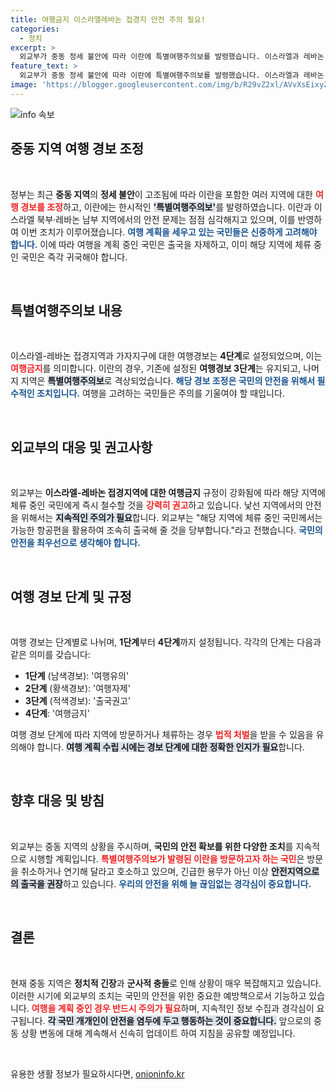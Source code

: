 ```yaml
---
title: 여행금지 이스라엘레바논 접경지 안전 주의 필요!
categories:
  - 정치
excerpt: >
  외교부가 중동 정세 불안에 따라 이란에 특별여행주의보를 발령했습니다. 이스라엘과 레바논 접경지역은 여행금지로 지정되었으며, 안전을 위해 즉시 철수할 것을 권고합니다.
feature_text: >
  외교부가 중동 정세 불안에 따라 이란에 특별여행주의보를 발령했습니다. 이스라엘과 레바논 접경지역은 여행금지로 지정되었으며, 안전을 위해 즉시 철수할 것을 권고합니다.
image: 'https://blogger.googleusercontent.com/img/b/R29vZ2xl/AVvXsEixyZcFfHzMRdzZMjFBmAUKJYCLCGyLL1o632UiGVXcaFdKo_bkvkuCioo0uUKlGfBVcT3P84aROyZIXSBEx3Aw5nCQ3pTgDom1WDC4m8eifvWiAmWEEVb4x6G_l8C0QH225ldMjyaFvpxGEBGNO37VmDTDMHGhJPq73UglMfDca1-0aw/s1600/blogspot.png'
---
```


<p><img src="https://blogger.googleusercontent.com/img/b/R29vZ2xl/AVvXsEixyZcFfHzMRdzZMjFBmAUKJYCLCGyLL1o632UiGVXcaFdKo_bkvkuCioo0uUKlGfBVcT3P84aROyZIXSBEx3Aw5nCQ3pTgDom1WDC4m8eifvWiAmWEEVb4x6G_l8C0QH225ldMjyaFvpxGEBGNO37VmDTDMHGhJPq73UglMfDca1-0aw/s1600/blogspot.png" alt="info 속보" /></p>

<h2 data-ke-size="size26">중동 지역 여행 경보 조정</h2>

<p data-ke-size="size16">&nbsp;</p>

<p>정부는 최근 <b>중동 지역</b>의 <b>정세 불안</b>이 고조됨에 따라 이란을 포함한 여러 지역에 대한 <b><span style="color: #ee2323;">여행 경보를 조정</span></b>하고, 이란에는 한시적인 <b><span style="background-color: #21538527;">'특별여행주의보'</span></b>를 발령하였습니다. 이란과 이스라엘 북부·레바논 남부 지역에서의 안전 문제는 점점 심각해지고 있으며, 이를 반영하여 이번 조치가 이루어졌습니다. <b><span style="color: #1a5490;">여행 계획을 세우고 있는 국민들은 신중하게 고려해야 합니다.</span></b> 이에 따라 여행을 계획 중인 국민은 출국을 자제하고, 이미 해당 지역에 체류 중인 국민은 즉각 귀국해야 합니다.</p></p>

<p data-ke-size="size16">&nbsp;</p>

<h2 data-ke-size="size26">특별여행주의보 내용</h2>

<p data-ke-size="size16">&nbsp;</p>

<p>이스라엘-레바논 접경지역과 가자지구에 대한 여행경보는 <b>4단계</b>로 설정되었으며, 이는 <b><span style="color: #ee2323;">여행금지</span></b>를 의미합니다. 이란의 경우, 기존에 설정된 <b>여행경보 3단계</b>는 유지되고, 나머지 지역은 <b><span style="background-color: #21538527;">특별여행주의보</span></b>로 격상되었습니다. <b><span style="color: #1a5490;">해당 경보 조정은 국민의 안전을 위해서 필수적인 조치입니다.</span></b> 여행을 고려하는 국민들은 주의를 기울여야 할 때입니다.</p></p>

<p data-ke-size="size16">&nbsp;</p>

<h2 data-ke-size="size26">외교부의 대응 및 권고사항</h2>

<p data-ke-size="size16">&nbsp;</p>

<p>외교부는 <b>이스라엘-레바논 접경지역에 대한 여행금지</b> 규정이 강화됨에 따라 해당 지역에 체류 중인 국민에게 즉시 철수할 것을 <b><span style="color: #ee2323;">강력히 권고</span></b>하고 있습니다. 낯선 지역에서의 안전을 위해서는 <b><span style="background-color: #21538527;">지속적인 주의가 필요</span></b>합니다. 외교부는 "해당 지역에 체류 중인 국민께서는 가능한 항공편을 활용하여 조속히 출국해 줄 것을 당부합니다."라고 전했습니다. <b><span style="color: #1a5490;">국민의 안전을 최우선으로 생각해야 합니다.</span></b></p></p>

<p data-ke-size="size16">&nbsp;</p>

<h2 data-ke-size="size26">여행 경보 단계 및 규정</h2>

<p data-ke-size="size16">&nbsp;</p>

<p>여행 경보는 단계별로 나뉘며, <b>1단계</b>부터 <b>4단계</b>까지 설정됩니다. 각각의 단계는 다음과 같은 의미를 갖습니다:</p>

<ul>
    <li><b>1단계</b> (남색경보): '여행유의'</li>
    <li><b>2단계</b> (황색경보): '여행자제'</li>
    <li><b>3단계</b> (적색경보): '출국권고'</li>
    <li><b>4단계</b>: '여행금지'</li>
</ul>

<p>여행 경보 단계에 따라 지역에 방문하거나 체류하는 경우 <b><span style="color: #ee2323;">법적 처벌</span></b>을 받을 수 있음을 유의해야 합니다. <b><span style="background-color: #21538527;">여행 계획 수립 시에는 경보 단계에 대한 정확한 인지가 필요</span></b>합니다.</p></p>

<p data-ke-size="size16">&nbsp;</p>

<h2 data-ke-size="size26">향후 대응 및 방침</h2>

<p data-ke-size="size16">&nbsp;</p>

<p>외교부는 중동 지역의 상황을 주시하며, <b>국민의 안전 확보를 위한 다양한 조치</b>를 지속적으로 시행할 계획입니다. <b><span style="color: #ee2323;">특별여행주의보가 발령된 이란을 방문하고자 하는 국민</span></b>은 방문을 취소하거나 연기해 달라고 호소하고 있으며, 긴급한 용무가 아닌 이상 <b><span style="background-color: #21538527;">안전지역으로의 출국을 권장</span></b>하고 있습니다. <b><span style="color: #1a5490;">우리의 안전을 위해 늘 끊임없는 경각심이 중요합니다.</span></b></p></p>

<p data-ke-size="size16">&nbsp;</p>

<h2 data-ke-size="size26">결론</h2>

<p data-ke-size="size16">&nbsp;</p>

<p>현재 중동 지역은 <b>정치적 긴장</b>과 <b>군사적 충돌</b>로 인해 상황이 매우 복잡해지고 있습니다. 이러한 시기에 외교부의 조치는 국민의 안전을 위한 중요한 예방책으로서 기능하고 있습니다. <b><span style="color: #ee2323;">여행을 계획 중인 경우 반드시 주의가 필요</span></b>하며, 지속적인 정보 수집과 경각심이 요구됩니다. <b><span style="background-color: #21538527;">각 국민 개개인이 안전을 염두에 두고 행동하는 것이 중요합니다.</span></b> 앞으로의 중동 상황 변동에 대해 계속해서 신속히 업데이트 하여 지침을 공유할 예정입니다.</p></p>

<p data-ke-size="size16">&nbsp;</p>
유용한 생활 정보가 필요하시다면, <a href="https://onioninfo.kr" rel="dofollow">onioninfo.kr</a>


